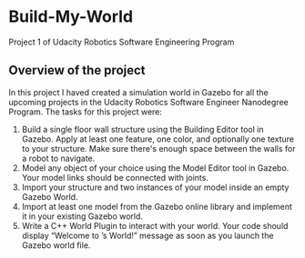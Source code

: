 # Build-My-World

Project 1 of Udacity Robotics Software Engineering Program 

## Overview of the project

In this project I haved created a simulation world in Gazebo for all the upcoming projects in the Udacity Robotics Software Engineer Nanodegree Program.
The tasks for this project were:
1) Build a single floor wall structure using the Building Editor tool in Gazebo. Apply at least one feature, one color, and optionally one texture to your structure. Make sure there's enough space between the walls for a robot to navigate.
2) Model any object of your choice using the Model Editor tool in Gazebo. Your model links should be connected with joints.
3) Import your structure and two instances of your model inside an empty Gazebo World.
4) Import at least one model from the Gazebo online library and implement it in your existing Gazebo world.
5) Write a C++ World Plugin to interact with your world. Your code should display “Welcome to ’s World!” message as soon as you launch the Gazebo world file.
